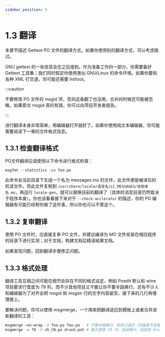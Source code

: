 ```yaml
---
sidebar_position: 3
---
```


# 1.3 翻译

本章节描述 Gettext PO 文件的翻译方式。如果你使用别的翻译方式，可以考虑跳过。

GNU gettext 的一些信息会在之后提到。作为准备工作的一部分，你需要备好 Gettext 工具集；我们同时假定你使用类似 GNU/Linux 的命令环境。如果你要和各种 XML 打交道，你可能还需要 Intltool。

:::caution

不要修改 PO 文件的 msgid 项，否则这条翻了也没用，合并的时候还可能被忽略。如果原文 msgid 真的有错，你可以向项目开发者报告。

:::

进行翻译本身非常简单，用编辑器打开就好了。如果你使用纯文本编辑器，你可能需要阅读下一章的文件格式信息。

## 1.3.1 检查翻译格式

PO文件翻译后请使用以下命令进行格式检查：

`msgfmt --statistics -cv foo.po`

此命令会当前目录下生成一个名为 messages.mo 的文件，此文件便是编译后的机读文件。将此文件复制到 `/usr/share/locale/语言名/LC_MESSAGES/消息域名.mo`，再运行 `locale-gen`，就可以替换目前的翻译了（具体的消息目录仍然取决于程序本身）。你也该看看接下来对于 `--check-acclerator` 的描述，你的 PO 编辑器有可能已经帮你做了这件事，所以你也可以不管这个。

## 1.3.2 复审翻译

使用 PO 文件时，应直接复审 PO 文件，并建议编译为 MO 文件安装在相应程序的目录下进行实测；对于文档，构建文档后精读结果文档。

如果发现问题，回到翻译步骤修正问题。

## 1.3.3 格式处理

翻译工具互相之间可能在细节处存在不同的格式设定，例如 Poedit 默认和 wine 项目要求行宽度为 79 列，而不少其他项目又干脆让你不要半路换行。还有不少人和编辑器为了对齐会把 msgid 和 msgstr 行的文字内容留空，接下来的几行再慢慢接上。

要解决问题，你可以使用 msgmerge，一个用来把翻译适应到模板上或者合并进新翻译的工具：

```bash
msgmerge –no-wrap -U foo.po foo.po   # 不要半路换行，和自己适应（也就是不去做适应）
msgmerge -w 79 -U zh_CN.po drunk.pot # 最大宽度 79 列，自动换行，适应到 drunk.pot
```
